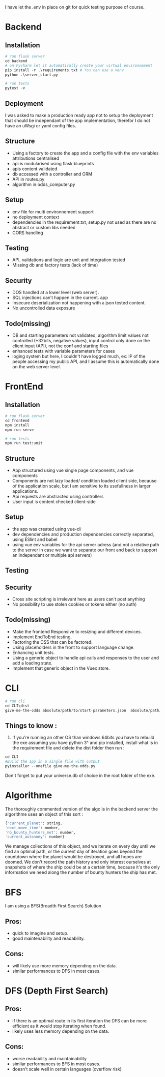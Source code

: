 I have let the .env in place on git for quick testing purpose of course.

# Backend
## Installation

```python
# run flask server
cd backend
# on Pycharm let it automatically create your virtual environnement
pip install -r .\requirements.txt # You can use a venv
python .\server_start.py       

# run tests
pytest -v
```

## Deployment
I was asked to make a production ready app not to setup the deployment that should be independant of the app implementation, therefor I do not have an uWsgi or yaml config files.
## Structure
- Using a factory to create the app and a config file with the env variables attributions centralised
- api is modularised using flask blueprints
- apis content validated
- db accessed with a controller and ORM
- API in routes.py
- algorithm in odds_computer.py
## Setup
- env file for multi environnement support
- no deployment context
- dependencies in the requirement.txt, setup.py not used as there are no abstract or custom libs needed
- CORS handling
## Testing
- API, validations and logic are unit and integration tested
- Missing db and factory tests (lack of time)
## Security
- DOS handled at a lower level (web server).
- SQL injections can't happen in the current.
app
- Insecure deserialization not happening with a json tested content.
- No uncontrolled data exposure

## Todo(missing)
- DB and starting parameters not validated, algorithm limit values not controlled (+32bits, negative values), input control only done on the client input (API), not the conf and starting files
- enhanced tests with variable parameters for cases
- loging system but here, I couldn't have logged much, ex: IP of the people accessing my public API, and I assume this is automatically done on the web server level.

# FrontEnd
## Installation

```python
# run flask server
cd frontend
npm install
npm run serve  

# run tests
npm run test:unit
```
## Structure
- App structured using vue single page components, and vue components
- Components are not lazy loaded/ condition loaded client side, because of the application scale, but I am sensitive to its usefullness in larger applications.
- Api requests are abstracted using controllers
- User input is content checked client-side

## Setup
- the app was created using vue-cli
- dev dependencies and production dependencies correctly separated, using ESlint and babel
- using vue env variables for the api server adress (and not a relative path to the server in case we want to separate our front and back to support an independant or multiple api servers)

## Testing

## Security
-	Cross site scripting is irrelevant here as users can't post anything
-	No possibility to use stolen cookies or tokens either (no auth)

## Todo(missing)

- Make the frontend Responsive to resizing and different devices.
- Implement EndToEnd testing.
- Factoring the CSS that can be factored.
- Using placeholders in the front to support language change.
- Enhancing unit tests.
- Using a generic object to handle api calls and responses to the user and add a loading state.
- Implement that generic object in the Vuex store.

# CLI

```python
# run cli
cd CLI\dist
give-me-the-odds absolute/path/to/start-parameters.json  absolute/path/to/empire-parameters.json
```
## Things to know :
1. If you're running an other OS than windows 64bits you have to rebuild the exe 
assuming you have python 3^ and pip installed, install what is in the requirement file and delete the dist folder
then run :
```python
cd CLI
#Build the app in a single file with output
pyinstaller --onefile give-me-the-odds.py
```
Don't forget to put your universe.db of choice in the root folder of the exe.

# Algorithme
The thoroughly commented version of the algo is in the backend server
the algorithme uses an object of this sort :
```python
{'current_planet': string,
'next_move_time': number,
'nb_bounty_hunters_met': number,
'current_autonomy': number}
```
We manage collections of this object, and we iterate on every day until we find an optimal path, or the current day of iteration goes beyond the countdown where the planet would be destroyed, and all hopes are doomed.
We don't record the path history and only interest ourselves at snapshots of where the ship could be at a certain time, because it's the only information we need along the number of bounty hunters the ship has met.
# BFS
I am using a BFS(Breadth First Search) Solution 
## Pros:
- quick to imagine and setup.
- good maintenability and readability.
## Cons:
- will likely use more memory depending on the data.
- similar performances to DFS in most cases.

# DFS (Depth First Search) 
## Pros:
- if there is an optimal route in its first iteration the DFS can be more efficient as it would stop iterating when found.
- likely uses less memory depending on the data.

## Cons:
- worse readability and maintainability 
- similar performances to BFS in most
cases.
- doesn't scale well in certain languages
(overflow risk)
